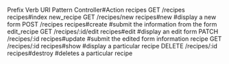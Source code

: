 Prefix      Verb      URI Pattern        Controller#Action
recipes     GET       /recipes           recipes#index
new_recipe  GET       /recipes/new       recipes#new      #display a new form
            POST      /recipes           recipes#create   #submit the information from the form
edit_recipe GET       /recipes/:id/edit  recipes#edit     #display an edit form
            PATCH     /recipes/:id       recipes#update   #submit the edited form information
recipe      GET       /recipes/:id       recipes#show     #display a particular recipe
            DELETE    /recipes/:id       recipes#destroy  #deletes a particular recipe
